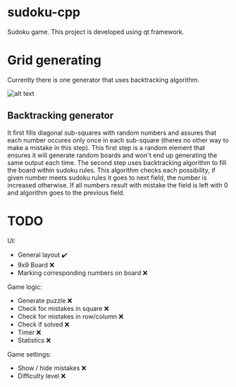 # sudoku-cpp
Sudoku game. This project is developed using qt framework.

# Grid generating
Currently there is one generator that uses backtracking algorithm.

![alt text](https://github.com/pillon33/sudoku-cpp/blob/main/full-board.png?raw=true)

## Backtracking generator
It first fills diagonal sub-squares with random numbers and assures that each number occures only once in each sub-square (theres no other way to make a mistake in this step). This first step is a random element that ensures it will generate random boards and won't end up generating the same output each time. The second step uses backtracking algorithm to fill the board within sudoku rules. This algorithm checks each possibility, if given number meets sudoku rules it goes to next field, the number is increased otherwise. If all numbers result with mistake the field is left with 0 and algorithm goes to the previous field. 

# TODO
UI:
  - General layout :heavy_check_mark:
  - 9x9 Board :x:
  - Marking corresponding numbers on board :x:

Game logic:
  - Generate puzzle :x:
  - Check for mistakes in square :x:
  - Check for mistakes in row/column :x:
  - Check if solved :x:
  - Timer :x:
  - Statistics :x:
  
Game settings:
  - Show / hide mistakes :x:
  - Difficulty level :x:
